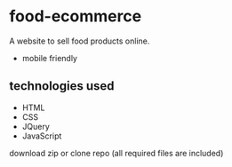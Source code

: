 # food-ecommerce

A website to sell food products online.

* mobile friendly

## technologies used

* HTML
* CSS
* JQuery
* JavaScript

download zip or clone repo (all required files are included)
